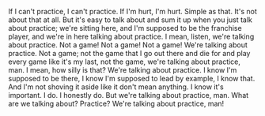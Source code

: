 If I can't practice, I can't practice. 
If I'm hurt, I'm hurt. Simple as that.
It's not about that at all. But it's easy to talk about and sum it up when you just talk about practice; 
we're sitting here, and I'm supposed to be the franchise player, and we're in here talking about practice.
I mean, listen, we're talking about practice. Not a game! Not a game! Not a game! We're talking about practice.
Not a game; not the game that I go out there and die for and play every game like it's my last, not the game, we're talking about practice, man.
I mean, how silly is that? We're talking about practice. I know I'm supposed to be there, I know I'm supposed to lead by example, I know that.
And I'm not shoving it aside like it don't mean anything. 
I know it's important. I do. I honestly do. But we're talking about practice, man. What are we talking about? Practice? We're talking about practice, man!
